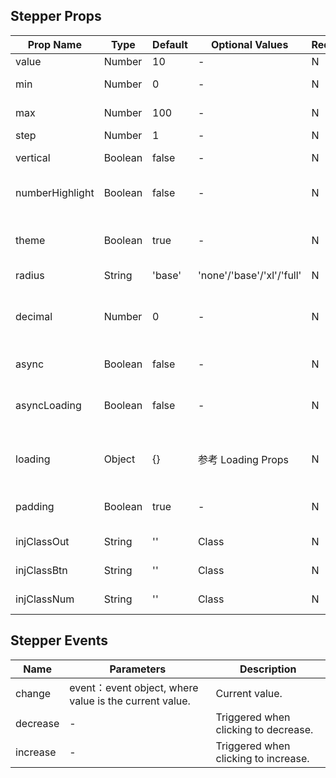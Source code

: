 ## Stepper Props

| Prop Name       | Type    | Default | Optional Values           | Required | Description                                         |
| --------------- | ------- | ------- | ------------------------- | -------- | --------------------------------------------------- |
| value           | Number  | 10      | -                         | N        | Current value.                                      |
| min             | Number  | 0       | -                         | N        | Minimum value.                                      |
| max             | Number  | 100     | -                         | N        | Maximum value.                                      |
| step            | Number  | 1       | -                         | N        | Step.                                               |
| vertical        | Boolean | false   | -                         | N        | Whether to be vertical.                             |
| numberHighlight | Boolean | false   | -                         | N        | Whether to highlight the number area.               |
| theme           | Boolean | true    | -                         | N        | Whether the highlighted area is the theme color.    |
| radius          | String  | 'base'  | 'none'/'base'/'xl'/'full' | N        | Corner style.                                       |
| decimal         | Number  | 0       | -                         | N        | Number of decimal places for internal display.      |
| async           | Boolean | false   | -                         | N        | Whether to be asynchronous.                         |
| asyncLoading    | Boolean | false   | -                         | N        | Whether to show internal Loading when asynchronous. |
| loading         | Object  | {}      | 参考 Loading Props        | N        | Loading parameters when asynchronous.               |
| padding         | Boolean | true    | -                         | N        | Whether there is padding outside.                   |
| injClassOut     | String  | ''      | Class                     | N        | Class for outside.                                  |
| injClassBtn     | String  | ''      | Class                     | N        | Class for button area.                              |
| injClassNum     | String  | ''      | Class                     | N        | Class for number area.                              |

## Stepper Events

| Name     | Parameters                                             | Description                          |
| -------- | ------------------------------------------------------ | ------------------------------------ |
| change   | event：event object, where value is the current value. | Current value.                       |
| decrease | -                                                      | Triggered when clicking to decrease. |
| increase | -                                                      | Triggered when clicking to increase. |
